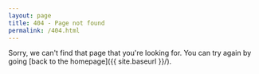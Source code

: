 ```yaml
---
layout: page
title: 404 - Page not found
permalink: /404.html
---
```


Sorry, we can't find that page that you're looking for. You can try again by going [back to the homepage]({{ site.baseurl }}/).

<canvas id="canvas" width="800" height="400"></canvas>
<script>
    console.log('\u{1F984} cool unicorn')
    console.log('\u{1F9DF} cool zombie')
    var canvas = document.getElementById("canvas")
    var context = canvas.getContext('2d')
    var img = new Image()
    img.src = "{{ site.baseurl }}/images/404.png"
    img.onload = function(){
        context.drawImage(img, 0, 0)
    }
</script>
